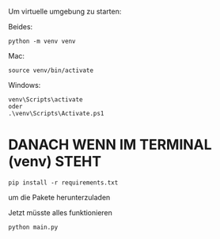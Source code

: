 Um virtuelle umgebung zu starten:

Beides:
```
python -m venv venv
```

Mac:
```
source venv/bin/activate
```

Windows:
```
venv\Scripts\activate
oder
.\venv\Scripts\Activate.ps1
```

# DANACH WENN IM TERMINAL (venv) STEHT

```
pip install -r requirements.txt
```
um die Pakete herunterzuladen

Jetzt müsste alles funktionieren
```
python main.py
```